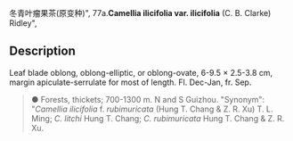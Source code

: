 冬青叶瘤果茶(原变种)",
77a.**Camellia ilicifolia var. ilicifolia** (C. B. Clarke) Ridley",

## Description
Leaf blade oblong, oblong-elliptic, or oblong-ovate, 6-9.5 × 2.5-3.8 cm, margin apiculate-serrulate for most of length. Fl. Dec-Jan, fr. Sep.

> ●  Forests, thickets; 700-1300 m. N and S Guizhou.
  "Synonym": "*Camellia ilicifolia* f. *rubimuricata* (Hung T. Chang &amp; Z. R. Xu) T. L. Ming; *C. litchi* Hung T. Chang; *C. rubimuricata* Hung T. Chang &amp; Z. R. Xu.

